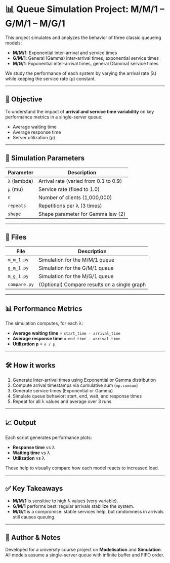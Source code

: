 
# 📊 Queue Simulation Project: M/M/1 – G/M/1 – M/G/1

This project simulates and analyzes the behavior of three classic queueing models:

- **M/M/1**: Exponential inter-arrival and service times
- **G/M/1**: General (Gamma) inter-arrival times, exponential service times
- **M/G/1**: Exponential inter-arrival times, general (Gamma) service times

We study the performance of each system by varying the arrival rate (λ) while keeping the service rate (μ) constant.

---

## 🎯 Objective

To understand the impact of **arrival and service time variability** on key performance metrics in a single-server queue:

- Average waiting time
- Average response time
- Server utilization (ρ)

---

## 🧪 Simulation Parameters

| Parameter       | Description                        |
|----------------|------------------------------------|
| `λ` (lambda)    | Arrival rate (varied from 0.1 to 0.9) |
| `μ` (mu)        | Service rate (fixed to 1.0)        |
| `n`             | Number of clients (1,000,000)      |
| `repeats`       | Repetitions per λ (3 times)        |
| `shape`         | Shape parameter for Gamma law (2)  |

---

## 📁 Files

| File         | Description                                      |
|--------------|--------------------------------------------------|
| `m_m_1.py`   | Simulation for the M/M/1 queue                   |
| `g_m_1.py`   | Simulation for the G/M/1 queue                   |
| `m_g_1.py`   | Simulation for the M/G/1 queue                   |
| `compare.py` | (Optional) Compare results on a single graph     |

---

## 📊 Performance Metrics

The simulation computes, for each λ:

- **Average waiting time** = `start_time - arrival_time`
- **Average response time** = `end_time - arrival_time`
- **Utilization ρ** = `λ / μ`

---

## 🛠 How it works

1. Generate inter-arrival times using Exponential or Gamma distribution
2. Compute arrival timestamps via cumulative sum (`np.cumsum`)
3. Generate service times (Exponential or Gamma)
4. Simulate queue behavior: start, end, wait, and response times
5. Repeat for all λ values and average over 3 runs

---

## 📈 Output

Each script generates performance plots:

- **Response time** vs λ
- **Waiting time** vs λ
- **Utilization** vs λ

These help to visually compare how each model reacts to increased load.

---

## ✅ Key Takeaways

- **M/M/1** is sensitive to high λ values (very variable).
- **G/M/1** performs best: regular arrivals stabilize the system.
- **M/G/1** is a compromise: stable services help, but randomness in arrivals still causes queuing.

---

## 📌 Author & Notes

Developed for a university course project on **Modelisation** and **Simulation**.  
All models assume a single-server queue with infinite buffer and FIFO order.

